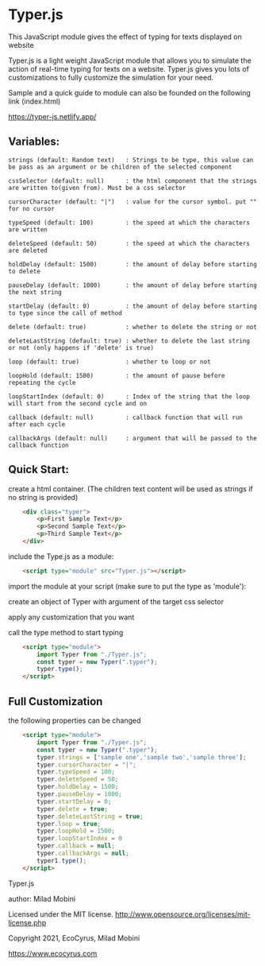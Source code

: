 # Typer.js
This JavaScript module gives the effect of typing for texts displayed on website

Typer.js  is a light weight JavaScript module that allows you to simulate the action of real-time typing for texts on a website. Typer.js gives you lots of customizations to fully customize the simulation for your need.

Sample and a quick guide to module can also be founded on the following link (index.html)

https://typer-js.netlify.app/


## Variables:
    strings (default: Random text)   : Strings to be type, this value can be pass as an argument or be children of the selected component

    cssSelector (default: null)      : the html component that the strings are written to(given from). Must be a css selector
       
    cursorCharacter (default: "|")   : value for the cursor symbol. put "" for no cursor
    
    typeSpeed (default: 100)         : the speed at which the characters are written
    
    deleteSpeed (default: 50)        : the speed at which the characters are deleted
    
    holdDelay (default: 1500)        : the amount of delay before starting to delete
    
    pauseDelay (default: 1000)       : the amount of delay before starting the next string

    startDelay (default: 0)          : the amount of delay before starting to type since the call of method
    
    delete (default: true)           : whether to delete the string or not
    
    deleteLastString (default: true) : whether to delete the last string or not (only happens if 'delete' is true)
    
    loop (default: true)             : whether to loop or not
    
    loopHold (default: 1500)         : the amount of pause before repeating the cycle
    
    loopStartIndex (default: 0)      : Index of the string that the loop will start from the second cycle and on

    callback (default: null)         : callback function that will run after each cycle

    callbackArgs (default: null)     : argument that will be passed to the callback function



## Quick Start:

create a html container. (The children text content will be used as strings if no string is provided)
```html
    <div class="typer">
        <p>First Sample Text</p>
        <p>Second Sample Text</p>
        <p>Third Sample Text</p>
    </div>
 ```  
include the Type.js as a module:
```html
    <script type="module" src="Typer.js"></script>
```
import the module at your script (make sure to put the type as 'module'):

create an object of Typer with argument of the target css selector

apply any customization that you want

call the type method to start typing
```html
    <script type="module">
        import Typer from "./Typer.js";
        const typer = new Typer(".typer");
        typer.type();
    </script>
```

## Full Customization

the following properties can be changed
```html
    <script type="module">
        import Typer from "./Typer.js";
        const typer = new Typer(".typer");
        typer.strings = ['sample one','sample two','sample three'];
        typer.cursorCharacter = "|";
        typer.typeSpeed = 100;
        typer.deleteSpeed = 50;
        typer.holdDelay = 1500;
        typer.pauseDelay = 1000;
        typer.startDelay = 0;
        typer.delete = true;
        typer.deleteLastString = true;
        typer.loop = true;
        typer.loopHold = 1500;
        typer.loopStartIndex = 0
        typer.callback = null;
        typer.callbackArgs = null;
        typer1.type();
    </script>
```





Typer.js

author: Milad Mobini
    
Licensed under the MIT license.
http://www.opensource.org/licenses/mit-license.php

Copyright 2021, EcoCyrus, Milad Mobini

https://www.ecocyrus.com